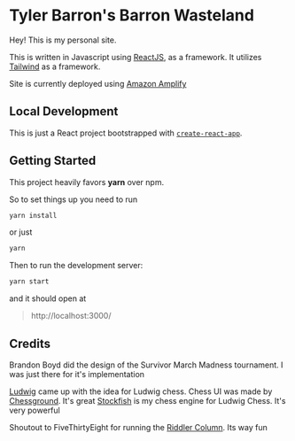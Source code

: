 # Tyler Barron's Barron Wasteland

Hey! This is my personal site.

This is written in Javascript using [ReactJS](https://reactjs.org/), as a framework. It utilizes [Tailwind](https://tailwindcss.com/) as a framework.

Site is currently deployed using [Amazon Amplify](https://aws.amazon.com/amplify/)

## Local Development

This is just a React project bootstrapped with [`create-react-app`](https://reactjs.org/docs/create-a-new-react-app.html).

## Getting Started

This project heavily favors <b>yarn</b> over npm. 

So to set things up you need to run

```bash
yarn install
```
or just
```bash
yarn
```

Then to run the development server:

```bash
yarn start
```

and it should open at

> http://localhost:3000/


## Credits

Brandon Boyd did the design of the Survivor March Madness tournament. I was just there for it's implementation

[Ludwig](https://www.twitch.tv/ludwig) came up with the idea for Ludwig chess. 
Chess UI was made by [Chessground](https://github.com/ruilisi/react-chessground). It's great
[Stockfish](https://stockfishchess.org/) is my chess engine for Ludwig Chess. It's very powerful

Shoutout to FiveThirtyEight for running the [Riddler Column](https://fivethirtyeight.com/tag/the-riddler/). Its way fun
